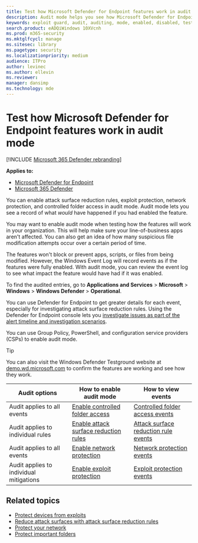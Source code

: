 ```yaml
---
title: Test how Microsoft Defender for Endpoint features work in audit mode
description: Audit mode helps you see how Microsoft Defender for Endpoint would protect your devices if it was enabled.
keywords: exploit guard, audit, auditing, mode, enabled, disabled, test, demo, evaluate, lab
search.product: eADQiWindows 10XVcnh
ms.prod: m365-security
ms.mktglfcycl: manage
ms.sitesec: library
ms.pagetype: security
ms.localizationpriority: medium
audience: ITPro
author: levinec
ms.author: ellevin
ms.reviewer: 
manager: dansimp
ms.technology: mde
---
```


# Test how Microsoft Defender for Endpoint features work in audit mode

[!INCLUDE [Microsoft 365 Defender rebranding](../../includes/microsoft-defender.md)]

**Applies to:**
- [Microsoft Defender for Endpoint](https://go.microsoft.com/fwlink/?linkid=2154037)
- [Microsoft 365 Defender](https://go.microsoft.com/fwlink/?linkid=2118804)


You can enable attack surface reduction rules, exploit protection, network protection, and controlled folder access in audit mode. Audit mode lets you see a record of what *would* have happened if you had enabled the feature.

You may want to enable audit mode when testing how the features will work in your organization. This will help make sure your line-of-business apps aren't affected. You can also get an idea of how many suspicious file modification attempts occur over a certain period of time.

The features won't block or prevent apps, scripts, or files from being modified. However, the Windows Event Log will record events as if the features were fully enabled. With audit mode, you can review the event log to see what impact the feature would have had if it was enabled.

To find the audited entries, go to **Applications and Services** > **Microsoft** > **Windows** > **Windows Defender** > **Operational**.

You can use Defender for Endpoint to get greater details for each event, especially for investigating attack surface reduction rules. Using the Defender for Endpoint console lets you [investigate issues as part of the alert timeline and investigation scenarios](../microsoft-defender-atp/investigate-alerts.md).

You can use Group Policy, PowerShell, and configuration service providers (CSPs) to enable audit mode.

>[!TIP]
>You can also visit the Windows Defender Testground website at [demo.wd.microsoft.com](https://demo.wd.microsoft.com?ocid=cx-wddocs-testground) to confirm the features are working and see how they work.

 **Audit options** | **How to enable audit mode** | **How to view events**
|---------|---------|---------|
| Audit applies to all events | [Enable controlled folder access](enable-controlled-folders.md) | [Controlled folder access events](evaluate-controlled-folder-access.md#review-controlled-folder-access-events-in-windows-event-viewer)
| Audit applies to individual rules | [Enable attack surface reduction rules](enable-attack-surface-reduction.md) | [Attack surface reduction rule events](evaluate-attack-surface-reduction.md#review-attack-surface-reduction-events-in-windows-event-viewer)
| Audit applies to all events | [Enable network protection](enable-network-protection.md) | [Network protection events](evaluate-network-protection.md#review-network-protection-events-in-windows-event-viewer)
| Audit applies to individual mitigations | [Enable exploit protection](enable-exploit-protection.md) | [Exploit protection events](exploit-protection.md#review-exploit-protection-events-in-windows-event-viewer)

## Related topics

* [Protect devices from exploits](exploit-protection.md)
* [Reduce attack surfaces with attack surface reduction rules](attack-surface-reduction.md)
* [Protect your network](network-protection.md)
* [Protect important folders](controlled-folders.md)
